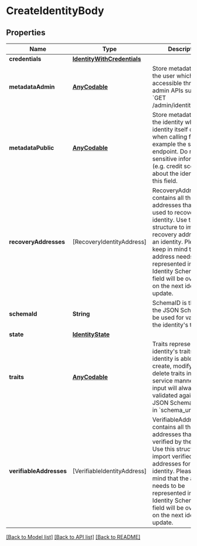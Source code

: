 # CreateIdentityBody

## Properties
Name | Type | Description | Notes
------------ | ------------- | ------------- | -------------
**credentials** | [**IdentityWithCredentials**](IdentityWithCredentials.md) |  | [optional] 
**metadataAdmin** | [**AnyCodable**](.md) | Store metadata about the user which is only accessible through admin APIs such as &#x60;GET /admin/identities/&lt;id&gt;&#x60;. | [optional] 
**metadataPublic** | [**AnyCodable**](.md) | Store metadata about the identity which the identity itself can see when calling for example the session endpoint. Do not store sensitive information (e.g. credit score) about the identity in this field. | [optional] 
**recoveryAddresses** | [RecoveryIdentityAddress] | RecoveryAddresses contains all the addresses that can be used to recover an identity.  Use this structure to import recovery addresses for an identity. Please keep in mind that the address needs to be represented in the Identity Schema or this field will be overwritten on the next identity update. | [optional] 
**schemaId** | **String** | SchemaID is the ID of the JSON Schema to be used for validating the identity&#39;s traits. | 
**state** | [**IdentityState**](IdentityState.md) |  | [optional] 
**traits** | [**AnyCodable**](.md) | Traits represent an identity&#39;s traits. The identity is able to create, modify, and delete traits in a self-service manner. The input will always be validated against the JSON Schema defined in &#x60;schema_url&#x60;. | 
**verifiableAddresses** | [VerifiableIdentityAddress] | VerifiableAddresses contains all the addresses that can be verified by the user.  Use this structure to import verified addresses for an identity. Please keep in mind that the address needs to be represented in the Identity Schema or this field will be overwritten on the next identity update. | [optional] 

[[Back to Model list]](../README.md#documentation-for-models) [[Back to API list]](../README.md#documentation-for-api-endpoints) [[Back to README]](../README.md)



